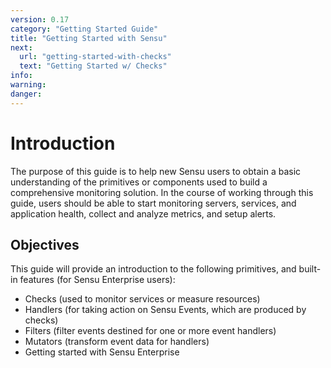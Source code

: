```yaml
---
version: 0.17
category: "Getting Started Guide"
title: "Getting Started with Sensu"
next:
  url: "getting-started-with-checks"
  text: "Getting Started w/ Checks"
info:
warning:
danger:
---
```


# Introduction

The purpose of this guide is to help new Sensu users to obtain a basic understanding of the primitives or components used to build a comprehensive monitoring solution. In the course of working through this guide, users should be able to start monitoring servers, services, and application health, collect and analyze metrics, and setup alerts.

## Objectives

This guide will provide an introduction to the following primitives, and built-in features (for Sensu Enterprise users):

- Checks (used to monitor services or measure resources)
- Handlers (for taking action on Sensu Events, which are produced by checks)
- Filters (filter events destined for one or more event handlers)
- Mutators (transform event data for handlers)
- Getting started with Sensu Enterprise
